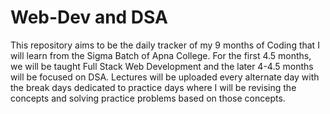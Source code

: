 # Web-Dev and DSA
This repository aims to be the daily tracker of my 9 months of Coding that I will learn from the Sigma Batch of Apna College.
For the first 4.5 months, we will be taught Full Stack Web Development and the later 4-4.5 months will be focused on DSA.
Lectures will be uploaded every alternate day with the break days dedicated to practice days where I will be revising the concepts and solving practice problems based on those concepts.
